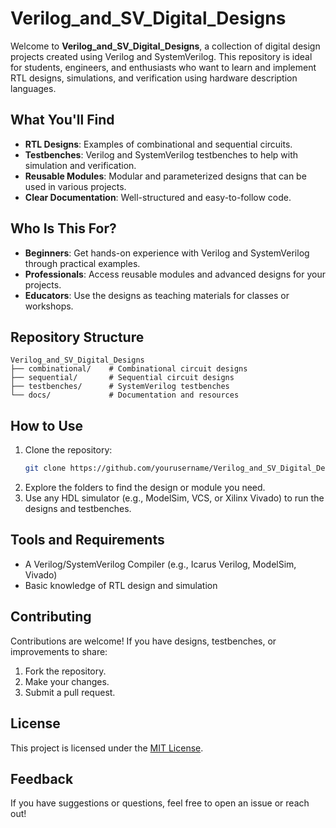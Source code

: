 # Verilog_and_SV_Digital_Designs

Welcome to **Verilog_and_SV_Digital_Designs**, a collection of digital design projects created using Verilog and SystemVerilog. This repository is ideal for students, engineers, and enthusiasts who want to learn and implement RTL designs, simulations, and verification using hardware description languages.

## What You'll Find
- **RTL Designs**: Examples of combinational and sequential circuits.
- **Testbenches**: Verilog and SystemVerilog testbenches to help with simulation and verification.
- **Reusable Modules**: Modular and parameterized designs that can be used in various projects.
- **Clear Documentation**: Well-structured and easy-to-follow code.

## Who Is This For?
- **Beginners**: Get hands-on experience with Verilog and SystemVerilog through practical examples.
- **Professionals**: Access reusable modules and advanced designs for your projects.
- **Educators**: Use the designs as teaching materials for classes or workshops.

## Repository Structure
```
Verilog_and_SV_Digital_Designs
├── combinational/    # Combinational circuit designs
├── sequential/       # Sequential circuit designs
├── testbenches/      # SystemVerilog testbenches
└── docs/             # Documentation and resources
```

## How to Use
1. Clone the repository:  
   ```bash
   git clone https://github.com/yourusername/Verilog_and_SV_Digital_Designs.git
   ```
2. Explore the folders to find the design or module you need.
3. Use any HDL simulator (e.g., ModelSim, VCS, or Xilinx Vivado) to run the designs and testbenches.

## Tools and Requirements
- A Verilog/SystemVerilog Compiler (e.g., Icarus Verilog, ModelSim, Vivado)
- Basic knowledge of RTL design and simulation

## Contributing
Contributions are welcome! If you have designs, testbenches, or improvements to share:
1. Fork the repository.
2. Make your changes.
3. Submit a pull request.

## License
This project is licensed under the [MIT License](LICENSE).

## Feedback
If you have suggestions or questions, feel free to open an issue or reach out!

